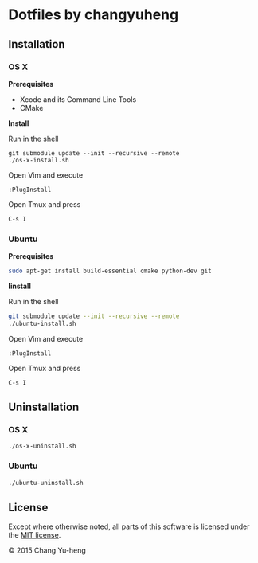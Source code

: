 # Dotfiles by changyuheng

## Installation

### OS X

**Prerequisites**

- Xcode and its Command Line Tools
- CMake

**Install**

Run in the shell

```
git submodule update --init --recursive --remote
./os-x-install.sh
```

Open Vim and execute

```
:PlugInstall
```

Open Tmux and press

`C-s I`

### Ubuntu

**Prerequisites**

```sh
sudo apt-get install build-essential cmake python-dev git
```

**Iinstall**

Run in the shell

```sh
git submodule update --init --recursive --remote
./ubuntu-install.sh
```

Open Vim and execute

```
:PlugInstall
```

Open Tmux and press

`C-s I`

## Uninstallation

### OS X

```
./os-x-uninstall.sh
```

### Ubuntu

```sh
./ubuntu-uninstall.sh
```

## License

Except where otherwise noted, all parts of this software is licensed under the
[MIT license](http://opensource.org/licenses/MIT).

© 2015 Chang Yu-heng
